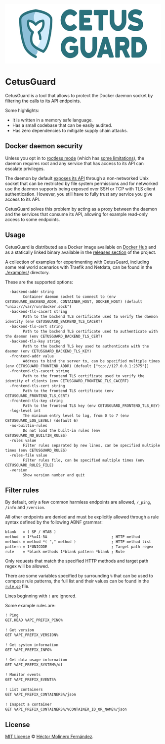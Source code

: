 <p align="center">
  <img src="./resources/logo/CetusGuard-Color-Reduced.svg" height="192">
</p>

# CetusGuard

CetusGuard is a tool that allows to protect the Docker daemon socket by filtering the calls to its API endpoints.

Some highlights:
 * It is written in a memory safe language.
 * Has a small codebase that can be easily audited.
 * Has zero dependencies to mitigate supply chain attacks.

## Docker daemon security

Unless you opt in to [rootless mode][1] (which has [some limitations][2]), the daemon requires root and any service that has access to its API can escalate privileges.

The daemon by default [exposes its API][3] through a non-networked Unix socket that can be restricted by file system permissions and for networked use the daemon supports being exposed over SSH or TCP with TLS client authentication. However, you still have to fully trust any service you give access to its API.

CetusGuard solves this problem by acting as a proxy between the daemon and the services that consume its API, allowing for example read-only access to some endpoints.

## Usage

CetusGuard is distributed as a Docker image available on [Docker Hub][4] and as a statically linked binary available in the [releases section][5] of the project.

A collection of examples for experimenting with CetusGuard, including some real world scenarios with Traefik and Netdata, can be found in the [./examples/](./examples/) directory.

These are the supported options:
```
  -backend-addr string
        Container daemon socket to connect to (env CETUSGUARD_BACKEND_ADDR, CONTAINER_HOST, DOCKER_HOST) (default "unix:///var/run/docker.sock")
  -backend-tls-cacert string
        Path to the backend TLS certificate used to verify the daemon identity (env CETUSGUARD_BACKEND_TLS_CACERT)
  -backend-tls-cert string
        Path to the backend TLS certificate used to authenticate with the daemon (env CETUSGUARD_BACKEND_TLS_CERT)
  -backend-tls-key string
        Path to the backend TLS key used to authenticate with the daemon (env CETUSGUARD_BACKEND_TLS_KEY)
  -frontend-addr value
        Address to bind the server to, can be specified multiple times (env CETUSGUARD_FRONTEND_ADDR) (default ["tcp://127.0.0.1:2375"])
  -frontend-tls-cacert string
        Path to the frontend TLS certificate used to verify the identity of clients (env CETUSGUARD_FRONTEND_TLS_CACERT)
  -frontend-tls-cert string
        Path to the frontend TLS certificate (env CETUSGUARD_FRONTEND_TLS_CERT)
  -frontend-tls-key string
        Path to the frontend TLS key (env CETUSGUARD_FRONTEND_TLS_KEY)
  -log-level int
        The minimum entry level to log, from 0 to 7 (env CETUSGUARD_LOG_LEVEL) (default 6)
  -no-builtin-rules
        Do not load the built-in rules (env CETUSGUARD_NO_BUILTIN_RULES)
  -rules value
        Filter rules separated by new lines, can be specified multiple times (env CETUSGUARD_RULES)
  -rules-file value
        Filter rules file, can be specified multiple times (env CETUSGUARD_RULES_FILE)
  -version
        Show version number and quit
```

## Filter rules

By default, only a few common harmless endpoints are allowed, `/_ping`, `/info` and `/version`.

All other endpoints are denied and must be explicitly allowed through a rule syntax defined by the following ABNF grammar:
```
blank   = ( SP / HTAB )
method  = 1*%x41-5A                             ; HTTP method
methods = method *( "," method )                ; HTTP method list
pattern = 1*UNICODE                             ; Target path regex
rule    = *blank methods 1*blank pattern *blank ; Rule
```

Only requests that match the specified HTTP methods and target path regex will be allowed.

There are some variables specified by surrounding `%` that can be used to compose rule patterns, the full list and their values can be found in the [`rule.go`](./cetusguard/rule.go) file.

Lines beginning with `!` are ignored.

Some example rules are:
```
! Ping
GET,HEAD %API_PREFIX_PING%

! Get version
GET %API_PREFIX_VERSION%

! Get system information
GET %API_PREFIX_INFO%

! Get data usage information
GET %API_PREFIX_SYSTEM%/df

! Monitor events
GET %API_PREFIX_EVENTS%

! List containers
GET %API_PREFIX_CONTAINERS%/json

! Inspect a container 
GET %API_PREFIX_CONTAINERS%/%CONTAINER_ID_OR_NAME%/json
```

## License

[MIT License](./LICENSE.md) © [Héctor Molinero Fernández](https://hector.molinero.dev).

[1]: https://docs.docker.com/engine/security/rootless/
[2]: https://docs.docker.com/engine/security/rootless/#known-limitations
[3]: https://docs.docker.com/engine/security/protect-access/
[4]: https://hub.docker.com/r/hectorm/cetusguard
[5]: https://github.com/hectorm/cetusguard/releases
